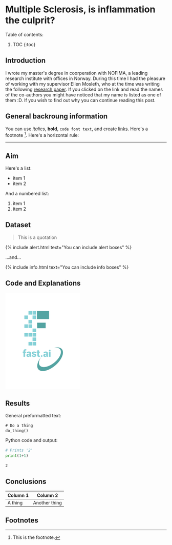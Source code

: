 # Multiple Sclerosis, is inflammation the culprit?

Table of contents:

1. TOC
{:toc}

## Introduction

I wrote my master's degree in coorperation with NOFIMA, a leading research institute with offices in Norway. During this time I had the pleasure of working with my supervisor Ellen Mosleth, who at the time was writing the following [research paper](https://www.nature.com/articles/s41598-021-82388-w). If you clicked on the link and read the names of the co-authors you might have noticed that my name is listed as one of them :D. If you wish to find out why you can continue reading this post.  



## General backroung information

You can use *italics*, **bold**, `code font text`, and create [links](https://www.markdownguide.org/cheat-sheet/). Here's a footnote [^1]. Here's a horizontal rule:

---

## Aim

Here's a list:

- item 1
- item 2

And a numbered list:

1. item 1
1. item 2

## Dataset

> This is a quotation

{% include alert.html text="You can include alert boxes" %}

...and...

{% include info.html text="You can include info boxes" %}

## Code and Explanations

![](/images/logo.png "fast.ai's logo")

## Results

General preformatted text:

    # Do a thing
    do_thing()

Python code and output:

```python
# Prints '2'
print(1+1)
```

    2

## Conclusions

| Column 1 | Column 2 |
|-|-|
| A thing | Another thing |

## Footnotes

[^1]: This is the footnote.

